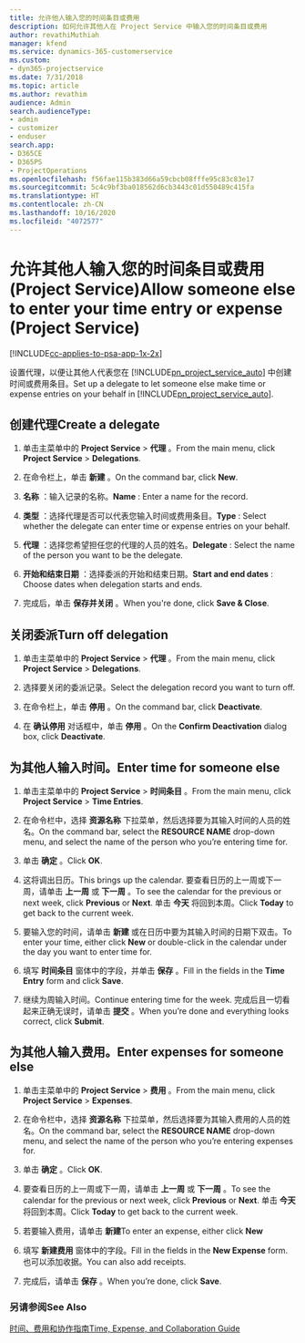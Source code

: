 ```yaml
---
title: 允许他人输入您的时间条目或费用
description: 如何允许其他人在 Project Service 中输入您的时间条目或费用
author: revathiMuthiah
manager: kfend
ms.service: dynamics-365-customerservice
ms.custom:
- dyn365-projectservice
ms.date: 7/31/2018
ms.topic: article
ms.author: revathim
audience: Admin
search.audienceType:
- admin
- customizer
- enduser
search.app:
- D365CE
- D365PS
- ProjectOperations
ms.openlocfilehash: f56fae115b383d66a59cbcb08fffe95c83c83e17
ms.sourcegitcommit: 5c4c9bf3ba018562d6cb3443c01d550489c415fa
ms.translationtype: HT
ms.contentlocale: zh-CN
ms.lasthandoff: 10/16/2020
ms.locfileid: "4072577"
---
```

# <a name="allow-someone-else-to-enter-your-time-entry-or-expense-project-service"></a><span data-ttu-id="2a89c-103">允许其他人输入您的时间条目或费用 (Project Service)</span><span class="sxs-lookup"><span data-stu-id="2a89c-103">Allow someone else to enter your time entry or expense (Project Service)</span></span>

[!INCLUDE[cc-applies-to-psa-app-1x-2x](../includes/cc-applies-to-psa-app-1x-2x.md)]

<span data-ttu-id="2a89c-104">设置代理，以便让其他人代表您在 [!INCLUDE[pn_project_service_auto](../includes/pn-project-service-auto.md)] 中创建时间或费用条目。</span><span class="sxs-lookup"><span data-stu-id="2a89c-104">Set up a delegate to let someone else make time or expense entries on your behalf in [!INCLUDE[pn_project_service_auto](../includes/pn-project-service-auto.md)].</span></span>  
  
## <a name="create-a-delegate"></a><span data-ttu-id="2a89c-105">创建代理</span><span class="sxs-lookup"><span data-stu-id="2a89c-105">Create a delegate</span></span>  
  
1.  <span data-ttu-id="2a89c-106">单击主菜单中的 **Project Service** > **代理** 。</span><span class="sxs-lookup"><span data-stu-id="2a89c-106">From the main menu, click **Project Service** > **Delegations**.</span></span>  
  
2.  <span data-ttu-id="2a89c-107">在命令栏上，单击 **新建** 。</span><span class="sxs-lookup"><span data-stu-id="2a89c-107">On the command bar, click **New**.</span></span>  
  
3. <span data-ttu-id="2a89c-108">**名称** ：输入记录的名称。</span><span class="sxs-lookup"><span data-stu-id="2a89c-108">**Name** : Enter a name for the record.</span></span>  
  
4. <span data-ttu-id="2a89c-109">**类型** ：选择代理是否可以代表您输入时间或费用条目。</span><span class="sxs-lookup"><span data-stu-id="2a89c-109">**Type** : Select whether the delegate can enter time or expense entries on your behalf.</span></span>  
  
5. <span data-ttu-id="2a89c-110">**代理** ：选择您希望担任您的代理的人员的姓名。</span><span class="sxs-lookup"><span data-stu-id="2a89c-110">**Delegate** : Select the name of the person you want to be the delegate.</span></span>  
  
6. <span data-ttu-id="2a89c-111">**开始和结束日期** ：选择委派的开始和结束日期。</span><span class="sxs-lookup"><span data-stu-id="2a89c-111">**Start and end dates** : Choose dates when delegation starts and ends.</span></span>  
  
7.  <span data-ttu-id="2a89c-112">完成后，单击 **保存并关闭** 。</span><span class="sxs-lookup"><span data-stu-id="2a89c-112">When you're done, click **Save & Close**.</span></span>  
  
## <a name="turn-off-delegation"></a><span data-ttu-id="2a89c-113">关闭委派</span><span class="sxs-lookup"><span data-stu-id="2a89c-113">Turn off delegation</span></span>  
  
1.  <span data-ttu-id="2a89c-114">单击主菜单中的 **Project Service** > **代理** 。</span><span class="sxs-lookup"><span data-stu-id="2a89c-114">From the main menu, click **Project Service** > **Delegations**.</span></span>  
  
2.  <span data-ttu-id="2a89c-115">选择要关闭的委派记录。</span><span class="sxs-lookup"><span data-stu-id="2a89c-115">Select the delegation record you want to turn off.</span></span>  
  
3.  <span data-ttu-id="2a89c-116">在命令栏上，单击 **停用** 。</span><span class="sxs-lookup"><span data-stu-id="2a89c-116">On the command bar, click **Deactivate**.</span></span>  
  
4.  <span data-ttu-id="2a89c-117">在 **确认停用** 对话框中，单击 **停用** 。</span><span class="sxs-lookup"><span data-stu-id="2a89c-117">On the **Confirm Deactivation** dialog box, click **Deactivate**.</span></span>  
  
## <a name="enter-time-for-someone-else"></a><span data-ttu-id="2a89c-118">为其他人输入时间。</span><span class="sxs-lookup"><span data-stu-id="2a89c-118">Enter time for someone else</span></span>  
  
1.  <span data-ttu-id="2a89c-119">单击主菜单中的 **Project Service** > **时间条目** 。</span><span class="sxs-lookup"><span data-stu-id="2a89c-119">From the main menu, click **Project Service** > **Time Entries**.</span></span>  
  
2.  <span data-ttu-id="2a89c-120">在命令栏中，选择 **资源名称** 下拉菜单，然后选择要为其输入时间的人员的姓名。</span><span class="sxs-lookup"><span data-stu-id="2a89c-120">On the command bar, select the **RESOURCE NAME** drop-down menu, and select the name of the person who you’re entering time for.</span></span>  
  
3.  <span data-ttu-id="2a89c-121">单击 **确定** 。</span><span class="sxs-lookup"><span data-stu-id="2a89c-121">Click **OK**.</span></span>  
  
4.  <span data-ttu-id="2a89c-122">这将调出日历。</span><span class="sxs-lookup"><span data-stu-id="2a89c-122">This brings up the calendar.</span></span> <span data-ttu-id="2a89c-123">要查看日历的上一周或下一周，请单击 **上一周** 或 **下一周** 。</span><span class="sxs-lookup"><span data-stu-id="2a89c-123">To see the calendar for the previous or next week, click **Previous** or **Next**.</span></span> <span data-ttu-id="2a89c-124">单击 **今天** 将回到本周。</span><span class="sxs-lookup"><span data-stu-id="2a89c-124">Click **Today** to get back to the current week.</span></span>  
  
5.  <span data-ttu-id="2a89c-125">要输入您的时间，请单击 **新建** 或在日历中要为其输入时间的日期下双击。</span><span class="sxs-lookup"><span data-stu-id="2a89c-125">To enter your time, either click **New** or double-click in the calendar under the day you want to enter time for.</span></span>  
  
6.  <span data-ttu-id="2a89c-126">填写 **时间条目** 窗体中的字段，并单击 **保存** 。</span><span class="sxs-lookup"><span data-stu-id="2a89c-126">Fill in the fields in the **Time Entry** form and click **Save**.</span></span>  
  
7.  <span data-ttu-id="2a89c-127">继续为周输入时间。</span><span class="sxs-lookup"><span data-stu-id="2a89c-127">Continue entering time for the week.</span></span> <span data-ttu-id="2a89c-128">完成后且一切看起来正确无误时，请单击 **提交** 。</span><span class="sxs-lookup"><span data-stu-id="2a89c-128">When you’re done and everything looks correct, click **Submit**.</span></span>  
  
## <a name="enter-expenses-for-someone-else"></a><span data-ttu-id="2a89c-129">为其他人输入费用。</span><span class="sxs-lookup"><span data-stu-id="2a89c-129">Enter expenses for someone else</span></span>  
  
1.  <span data-ttu-id="2a89c-130">单击主菜单中的 **Project Service** > **费用** 。</span><span class="sxs-lookup"><span data-stu-id="2a89c-130">From the main menu, click **Project Service** > **Expenses**.</span></span>  
  
2.  <span data-ttu-id="2a89c-131">在命令栏中，选择 **资源名称** 下拉菜单，然后选择要为其输入费用的人员的姓名。</span><span class="sxs-lookup"><span data-stu-id="2a89c-131">On the command bar, select the **RESOURCE NAME** drop-down menu, and select the name of the person who you’re entering expenses for.</span></span>  
  
3.  <span data-ttu-id="2a89c-132">单击 **确定** 。</span><span class="sxs-lookup"><span data-stu-id="2a89c-132">Click **OK**.</span></span>  
  
4.  <span data-ttu-id="2a89c-133">要查看日历的上一周或下一周，请单击 **上一周** 或 **下一周** 。</span><span class="sxs-lookup"><span data-stu-id="2a89c-133">To see the calendar for the previous or next week, click **Previous** or **Next**.</span></span> <span data-ttu-id="2a89c-134">单击 **今天** 将回到本周。</span><span class="sxs-lookup"><span data-stu-id="2a89c-134">Click **Today** to get back to the current week.</span></span>  
  
5.  <span data-ttu-id="2a89c-135">若要输入费用，请单击 **新建**</span><span class="sxs-lookup"><span data-stu-id="2a89c-135">To enter an expense, either click **New**</span></span>  
  
6.  <span data-ttu-id="2a89c-136">填写 **新建费用** 窗体中的字段。</span><span class="sxs-lookup"><span data-stu-id="2a89c-136">Fill in the fields in the **New Expense** form.</span></span> <span data-ttu-id="2a89c-137">也可以添加收据。</span><span class="sxs-lookup"><span data-stu-id="2a89c-137">You can also add receipts.</span></span>  
  
7.  <span data-ttu-id="2a89c-138">完成后，请单击 **保存** 。</span><span class="sxs-lookup"><span data-stu-id="2a89c-138">When you’re done, click **Save**.</span></span>  
  
### <a name="see-also"></a><span data-ttu-id="2a89c-139">另请参阅</span><span class="sxs-lookup"><span data-stu-id="2a89c-139">See Also</span></span>  
 [<span data-ttu-id="2a89c-140">时间、费用和协作指南</span><span class="sxs-lookup"><span data-stu-id="2a89c-140">Time, Expense, and Collaboration Guide</span></span>](../psa/time-expense-collaboration-guide.md)

